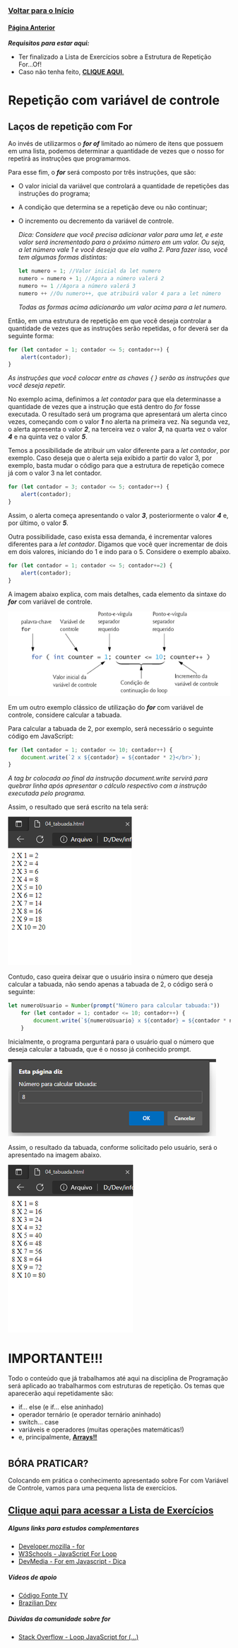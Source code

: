 ### [**Voltar para o Início**](../../README.md)

#### [**Página Anterior**](../01-forOf/README.md)

***Requisitos para estar aqui:***
- Ter finalizado a Lista de Exercícios sobre a Estrutura de Repetição For...Of!
- Caso não tenha feito, [**CLIQUE AQUI**.](../01-forOf/listaExercicios_01/README.md)

# Repetição com variável de controle
## Laços de repetição com For

Ao invés de utilizarmos o ***for of*** limitado ao número de itens que possuem em uma lista, podemos determinar a quantidade de vezes que o nosso for repetirá as instruções que programarmos.

Para esse fim, o ***for*** será composto por três instruções, que são:
* O valor inicial da variável que controlará a quantidade de repetições das instruções do programa;
* A condição que determina se a repetição deve ou não continuar;
* O incremento ou decremento da variável de controle.

    *Dica: Considere que você precisa adicionar valor para uma let, e este valor será incrementado para o próximo número em um valor. Ou seja, a let número vale 1 e você deseja que ela valha 2. Para fazer isso, você tem algumas formas distintas:*
    ```javascript
    let numero = 1; //Valor inicial da let numero
    numero = numero + 1; //Agora a número valerá 2
    numero += 1 //Agora a número valerá 3
    numero ++ //Ou numero++, que atribuirá valor 4 para a let número
    ```
    *Todas as formas acima adicionarão um valor acima para a let numero.*

Então, em uma estrutura de repetição em que você deseja controlar a quantidade de vezes que as instruções serão repetidas, o for deverá ser da seguinte forma:
```javascript
for (let contador = 1; contador <= 5; contador++) {
    alert(contador);
}
```
   *As instruções que você colocar entre as chaves { } serão as instruções que você deseja repetir.*

No exemplo acima, definimos a *let contador* para que ela determinasse a quantidade de vezes que a instrução que está dentro do *for* fosse executada. O resultado será um programa que apresentará um alerta cinco vezes, começando com o valor ***1*** no alerta na primeira vez. Na segunda vez, o alerta apresenta o valor ***2***, na terceira vez o valor ***3***, na quarta vez o valor ***4*** e na quinta vez o valor ***5***.

Temos a possibilidade de atribuir um valor diferente para a *let contador*, por exemplo. Caso deseja que o alerta seja exibido a partir do valor 3, por exemplo, basta mudar o código para que a estrutura de repetição comece já com o valor 3 na let contador.
```javascript
for (let contador = 3; contador <= 5; contador++) {
    alert(contador);
}
```
Assim, o alerta começa apresentando o valor ***3***, posteriormente o valor ***4*** e, por último, o valor ***5***.

Outra possibilidade, caso exista essa demanda, é incrementar valores diferentes para a *let contador*. Digamos que você quer incrementar de dois em dois valores, iniciando do 1 e indo para o 5. Considere o exemplo abaixo.
```javascript
for (let contador = 1; contador <= 5; contador+=2) {
    alert(contador);
}
```

A imagem abaixo explica, com mais detalhes, cada elemento da sintaxe do ***for*** com variável de controle.


![estruturaFor](estruturaFor.png)

Em um outro exemplo clássico de utilização do ***for*** com variável de controle, considere calcular a tabuada.

Para calcular a tabuada de 2, por exemplo, será necessário o seguinte código em JavaScript:
```javascript
for (let contador = 1; contador <= 10; contador++) {
    document.write(`2 x ${contador} = ${contador * 2}</br>`);
}
```
   *A tag br colocada ao final da instrução document.write servirá para quebrar linha após apresentar o cálculo respectivo com a instrução executada pelo programa.*

Assim, o resultado que será escrito na tela será:

![tabuadaDe2](tabuadaDe2.png)

Contudo, caso queira deixar que o usuário insira o número que deseja calcular a tabuada, não sendo apenas a tabuada de 2, o código será o seguinte:
```javascript
let numeroUsuario = Number(prompt("Número para calcular tabuada:"))
    for (let contador = 1; contador <= 10; contador++) {
        document.write(`${numeroUsuario} x ${contador} = ${contador * numeroUsuario}</br>`)
    }
```
Inicialmente, o programa perguntará para o usuário qual o número que deseja calcular a tabuada, que é o nosso já conhecido prompt.

![tabuadaDoUsuario](tabuadaDoUsuario.png)

Assim, o resultado da tabuada, conforme solicitado pelo usuário, será o apresentado na imagem abaixo.

![TabuadaDoUsuarioResultado](tabuadaDoUsuarioResultado.png)

# IMPORTANTE!!!

Todo o conteúdo que já trabalhamos até aqui na disciplina de Programação será aplicado ao trabalharmos com estruturas de repetição.
Os temas que aparecerão aqui repetidamente são:
* if... else (e if... else aninhado)
* operador ternário (e operador ternário aninhado)
* switch... case
* variáveis e operadores (muitas operações matemáticas!)
* e, principalmente, [**Arrays!!**](../../04_arrays/README.md)

#
## BÓRA PRATICAR?

Colocando em prática o conhecimento apresentado sobre For com Variável de Controle, vamos para uma pequena lista de exercícios.

## [**<u>Clique aqui para acessar a Lista de Exercícios</u>**](listaExercicios_01/README.md)


##### Alguns links para estudos complementares

* [Developer.mozilla - for](https://developer.mozilla.org/pt-BR/docs/Web/JavaScript/Reference/Statements/for)
* [W3Schools - JavaScript For Loop](https://www.w3schools.com/js/js_loop_for.asp)
* [DevMedia - For em Javascript - Dica](https://www.devmedia.com.br/for-em-javascript-dica/28554)

##### Vídeos de apoio
* [Código Fonte TV](https://youtu.be/NfHVPEzo5Ik)
* [Brazilian Dev](https://www.youtube.com/watch?v=HJcZKxd-Uas)

##### Dúvidas da comunidade sobre ***for***
* [Stack Overflow - Loop JavaScript for (...)](https://pt.stackoverflow.com/questions/403105/loop-javascript-for)